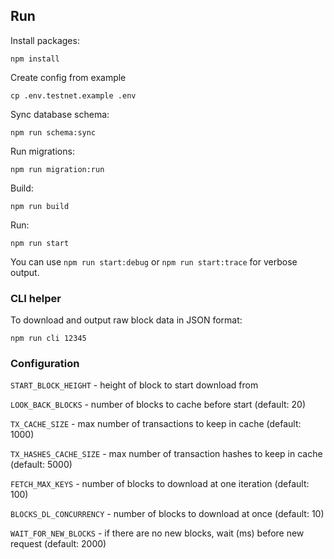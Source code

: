 ## Run

Install packages:

```
npm install
```

Create config from example

```
cp .env.testnet.example .env
```

Sync database schema:

```
npm run schema:sync
```

Run migrations:

```
npm run migration:run
```

Build:
```
npm run build
```

Run:
```
npm run start
```

You can use `npm run start:debug` or `npm run start:trace` for verbose output.

### CLI helper

To download and output raw block data in JSON format:

```
npm run cli 12345
```

### Configuration

`START_BLOCK_HEIGHT` - height of block to start download from

`LOOK_BACK_BLOCKS` - number of blocks to cache before start (default: 20)

`TX_CACHE_SIZE` - max number of transactions to keep in cache (default: 1000)

`TX_HASHES_CACHE_SIZE` - max number of transaction hashes to keep in cache (default: 5000)

`FETCH_MAX_KEYS` - number of blocks to download at one iteration (default: 100)

`BLOCKS_DL_CONCURRENCY` - number of blocks to download at once (default: 10)

`WAIT_FOR_NEW_BLOCKS` - if there are no new blocks, wait (ms) before new request (default: 2000)
